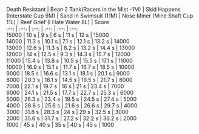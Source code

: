 Death Resistant | Bean 2 Tank(Racers in the Mist -1M) | Skid Happens (Interstate Cup 9M) | Sand in Swimsuit (11M) | Nose Miner (Mine Shaft Cup 11L) | Reef Grief (I Hate Water 8L) | Score  
:--: | :--: | :--: | :--: | :--:  | :--:   
15000 | 10 s | 9 s | 6 s | 11 s | 12 s | 15000  
14000 | 11.3 s | 10.1 s | 7.1 s | 12.1 s | 13.2 s | 14000  
13000 | 12.6 s | 11.3 s | 8.2 s | 13.2 s | 14.4 s | 13000  
12000 | 14 s | 12.5 s | 9.3 s | 14.3 s | 15.7 s | 12000  
11000 | 15.4 s | 13.8 s | 10.5 s | 15.5 s | 17.1 s | 11000  
10000 | 16.9 s | 15.1 s | 11.7 s | 16.7 s | 18.5 s | 10000  
9000 | 18.5 s | 16.6 s | 13.1 s | 18.1 s | 20.1 s | 9000  
8000 | 20.3 s | 18.1 s | 14.5 s | 19.5 s | 21.7 s | 8000  
7000 | 22.1 s | 19.7 s | 16 s | 21 s | 23.4 s | 7000  
6000 | 24.1 s | 21.5 s | 17.7 s | 22.7 s | 25.3 s | 6000  
5000 | 26.3 s | 23.4 s | 19.5 s | 24.5 s | 27.4 s | 5000  
4000 | 28.8 s | 25.6 s | 21.6 s | 26.6 s | 29.7 s | 4000  
3000 | 31.8 s | 28.3 s | 24 s | 29 s | 32.5 s | 3000  
2000 | 35.6 s | 31.7 s | 27.2 s | 32.2 s | 36.2 s | 2000  
1000 | 45 s | 40 s | 35 s | 40 s | 45 s | 1000  

